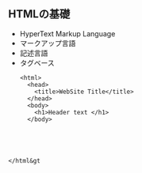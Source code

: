 ## HTMLの基礎

* HyperText Markup Language
* マークアップ言語
* 記述言語
* タグベース
    <pre><code>&lt;html&gt;
    &lt;head&gt;
      &lt;title&gt;WebSite Title&lt;/title&gt;
    &lt;/head&gt;
    &lt;body&gt;
      &lt;h1&gt;Header text &lt;/h1&gt;
    &lt;/body&gt;
&lt;/html&gt</code></pre>

